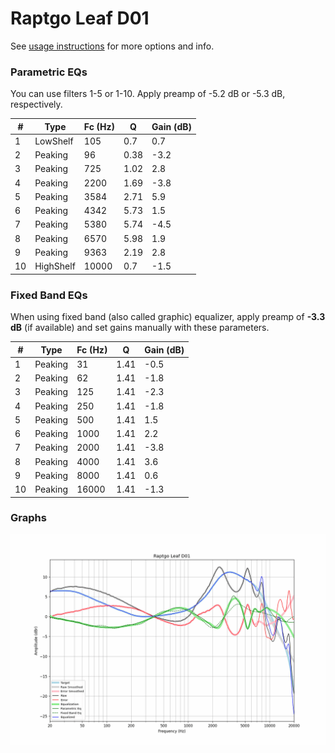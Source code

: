 # Raptgo Leaf D01
See [usage instructions](https://github.com/jaakkopasanen/AutoEq#usage) for more options and info.

### Parametric EQs
You can use filters 1-5 or 1-10. Apply preamp of -5.2 dB or -5.3 dB, respectively.

|   # | Type      |   Fc (Hz) |    Q |   Gain (dB) |
|-----|-----------|-----------|------|-------------|
|   1 | LowShelf  |       105 | 0.7  |         0.7 |
|   2 | Peaking   |        96 | 0.38 |        -3.2 |
|   3 | Peaking   |       725 | 1.02 |         2.8 |
|   4 | Peaking   |      2200 | 1.69 |        -3.8 |
|   5 | Peaking   |      3584 | 2.71 |         5.9 |
|   6 | Peaking   |      4342 | 5.73 |         1.5 |
|   7 | Peaking   |      5380 | 5.74 |        -4.5 |
|   8 | Peaking   |      6570 | 5.98 |         1.9 |
|   9 | Peaking   |      9363 | 2.19 |         2.8 |
|  10 | HighShelf |     10000 | 0.7  |        -1.5 |

### Fixed Band EQs
When using fixed band (also called graphic) equalizer, apply preamp of **-3.3 dB** (if available) and set gains manually with these parameters.

|   # | Type    |   Fc (Hz) |    Q |   Gain (dB) |
|-----|---------|-----------|------|-------------|
|   1 | Peaking |        31 | 1.41 |        -0.5 |
|   2 | Peaking |        62 | 1.41 |        -1.8 |
|   3 | Peaking |       125 | 1.41 |        -2.3 |
|   4 | Peaking |       250 | 1.41 |        -1.8 |
|   5 | Peaking |       500 | 1.41 |         1.5 |
|   6 | Peaking |      1000 | 1.41 |         2.2 |
|   7 | Peaking |      2000 | 1.41 |        -3.8 |
|   8 | Peaking |      4000 | 1.41 |         3.6 |
|   9 | Peaking |      8000 | 1.41 |         0.6 |
|  10 | Peaking |     16000 | 1.41 |        -1.3 |

### Graphs
![](./Raptgo%20Leaf%20D01.png)
